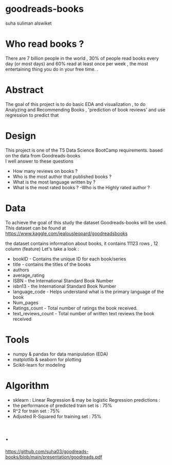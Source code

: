 # goodreads-books
suha suliman alswiket

# Who read books ?
There are 7 billion people in the world , 30% of people read books every day (or most days) and 60% read at least once per week , the most entertaining thing you do in your free time.
 .

# Abstract
The goal of this project is to do basic EDA and visualization , to do Analyzing and Recommending Books ,  'prediction of book reviews' and use regression to predict that

# Design
This project is one of the T5 Data Science BootCamp requirements. based on the data from Goodreads-books  
I well answer to these questions 

- How many reviews on books ?
- Who is the most author that published books ?
- What is the most language written by ?
- What is the most rated books ?
-Who is the Highly rated author ? 

# Data
To achieve the goal of this study the dataset Goodreads-books will be used. This dataset can be found at https://www.kaggle.com/jealousleopard/goodreadsbooks 
 
the dataset contains information about books, it contains 11123 rows , 12 column (feature)
 Let's take a look :

- bookID - Contains the unique ID for each book/series
- title - contains the titles of the books
- authors 
- average_rating 
- ISBN -  the International Standard Book Number
- isbn13 - the International Standard Book Number
- language_code - Helps understand what is the primary language of the book
- Num_pages 
- Ratings_count - Total number of ratings the book received.
- text_reviews_count - Total number of written text reviews the book received

# Tools
- numpy & pandas for data manipulation (EDA)
- matplotlib & seaborn for plotting
- Scikit-learn for modeling 

# Algorithm
- sklearn :  Linear Regression & may be logistic Regression 
predictions :
- the performance of predicted train set is : 75%
- R^2 for train set : 75%
- Adjusted R-Squared for training set : 75%

# .
https://github.com/suha03/goodreads-books/blob/main/presentation/goodreads.pdf 
